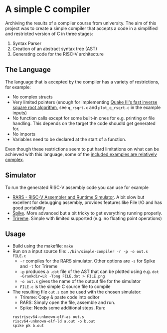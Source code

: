 # A simple C compiler
Archiving the results of a compiler course from university. The aim of this project was to create a simple compiler that accepts a code in a simplified and restricted version of C in three stages:
1. Syntax Parser
2. Creation of an abstract syntax tree (AST)
3. Generating code for the RISC-V architecture

## The Language
The language that is accepted by the compiler has a variety of restrictions, for example:
- No complex structs
- Very limited pointers (enough for implementing [Quake III's fast inverse square root algorithm](https://en.wikipedia.org/wiki/Fast_inverse_square_root), see `q_rsqrt.c` and `plot_q_rsqrt.c` in the example inputs)
- No function calls except for some built-in ones for e.g. printing or file handling. This depends on the target the code shoudld get generated for.
- No imports
- Variables need to be declared at the start of a function.

Even though these restrictions seem to put hard limitations on what can be achieved with this language, some of the [included examples are relatively complex](example_inputs/mandelbrot_ppm.c). 

## Simulator
To run the generated RISC-V assembly code you can use for example
- [RARS - RISC-V Assembler and Runtime Simulator](https://github.com/TheThirdOne/rars). A bit slow but excellent for debugging assembly, provides features like File I/O and has good portability
- [Spike](https://github.com/riscv-software-src/riscv-isa-sim). More advanced but a bit tricky to get everything running properly. 
- [Trireme](https://www.trireme-riscv.org/simulator/index.html). Simple with limited supported (e.g. no floating point operations)

## Usage
- Build using the makefile: `make`
- Run on a input source file: `./bin/simple-compiler -r -p -o out.s FILE.c`
	- `-r` compiles for the RARS simulator. Other options are `-s` for Spike and `-t` for Trireme
	- `-p` produces a `.dot` file of the AST that can be plotted using e.g. `dot -Grankdir=LR -Tpng FILE.dot > FILE.png`
	- `-o out.s` gives the name of the output file for the simulator
	- `FILE.c` is the simple C source file to compile
- The resulting file `out.s` can be used with the chosen simulator:
	- Trireme: Copy & paste code into editor
	- RARS: Simply open the file, assemble and run.
	- Spike: Needs some additional steps. Run: 
	```
	rustriscv64-unknown-elf-as out.s
	riscv64-unknown-elf-ld a.out -o b.out
	spike pk b.out
	```
